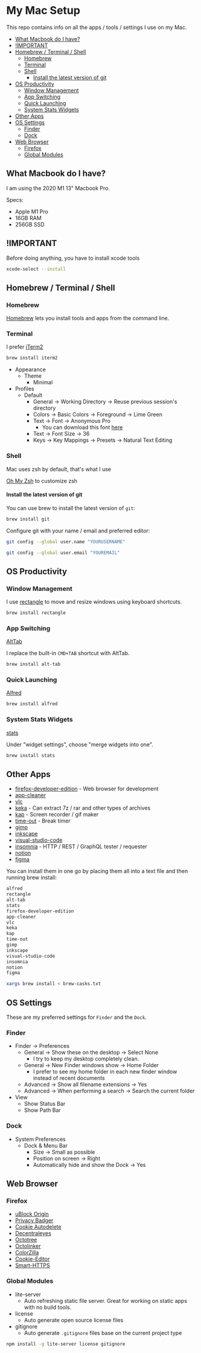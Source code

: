 # My Mac Setup

This repo contains info on all the apps / tools / settings I use on my Mac.

<!-- START doctoc generated TOC please keep comment here to allow auto update -->
<!-- DON'T EDIT THIS SECTION, INSTEAD RE-RUN doctoc TO UPDATE -->

- [What Macbook do I have?](#what-macbook-do-i-have)
- [!IMPORTANT](#important)
- [Homebrew / Terminal / Shell](#homebrew--terminal--shell)
  - [Homebrew](#homebrew)
  - [Terminal](#terminal)
  - [Shell](#shell)
    - [Install the latest version of git](#install-the-latest-version-of-git)
- [OS Productivity](#os-productivity)
  - [Window Management](#window-management)
  - [App Switching](#app-switching)
  - [Quick Launching](#quick-launching)
  - [System Stats Widgets](#system-stats-widgets)
- [Other Apps](#other-apps)
- [OS Settings](#os-settings)
  - [Finder](#finder)
  - [Dock](#dock)
- [Web Browser](#web-browser)
  - [Firefox](#firefox)
  - [Global Modules](#global-modules)

<!-- END doctoc generated TOC please keep comment here to allow auto update -->

## What Macbook do I have?

I am using the 2020 M1 13" Macbook Pro.

Specs:

- Apple M1 Pro
- 16GB RAM
- 256GB SSD

## !IMPORTANT

Before doing anything, you have to install xcode tools

```sh
xcode-select --install
```

## Homebrew / Terminal / Shell

### Homebrew

[Homebrew](https://brew.sh/) lets you install tools and apps from the command line.

### Terminal

I prefer [iTerm2](https://iterm2.com/)

```sh
brew install iterm2
```

- Appearance
  - Theme
    - Minimal
- Profiles
  - Default
    - General -> Working Directory -> Reuse previous session's directory
    - Colors -> Basic Colors -> Foreground -> Lime Green
    - Text -> Font -> Anonymous Pro
      - You can download this font [here](https://www.marksimonson.com/fonts/view/anonymous-pro)
    - Text -> Font Size -> 36
    - Keys -> Key Mappings -> Presets -> Natural Text Editing

### Shell

Mac uses zsh by default, that's what I use

[Oh My Zsh](https://ohmyz.sh/) to customize zsh

#### Install the latest version of git

You can use brew to install the latest version of `git`:

```sh
brew install git
```

Configure git with your name / email and preferred editor:

```sh
git config --global user.name "YOURUSERNAME"

git config --global user.email "YOUREMAIL"
```

## OS Productivity

### Window Management

I use [rectangle](https://rectangleapp.com/) to move and resize windows using keyboard shortcuts.

```sh
brew install rectangle
```

### App Switching

[AltTab](https://alt-tab-macos.netlify.app/)

I replace the built-in `CMD+TAB` shortcut with AltTab.

```sh
brew install alt-tab
```

### Quick Launching

[Alfred](https://www.alfredapp.com/)

```sh
brew install alfred
```

### System Stats Widgets

[stats](https://github.com/exelban/stats)

Under "widget settings", choose "merge widgets into one".

```sh
brew install stats
```

## Other Apps

- [firefox-developer-edition](https://www.mozilla.org/en-US/firefox/developer/) - Web browser for development
- [app-cleaner](https://freemacsoft.net/appcleaner/)
- [vlc](https://www.videolan.org/)
- [keka](https://www.keka.io/en/) - Can extract 7z / rar and other types of archives
- [kap](https://getkap.co/) - Screen recorder / gif maker
- [time-out](https://www.dejal.com/timeout/) - Break timer
- [gimp](https://www.gimp.org/)
- [inkscape](https://inkscape.org/)
- [visual-studio-code](https://code.visualstudio.com/)
- [insomnia](https://insomnia.rest/products/insomnia) - HTTP / REST / GraphQL tester / requester
- [notion](https://www.notion.so/)
- [figma](https://www.figma.com/)

You can install them in one go by placing them all into a text file and then running brew install:

```txt
alfred
rectangle
alt-tab
stats
firefox-developer-edition
app-cleaner
vlc
keka
kap
time-out
gimp
inkscape
visual-studio-code
insomnia
notion
figma
```

```sh
xargs brew install < brew-casks.txt
```

## OS Settings

These are my preferred settings for `Finder` and the `Dock`.

### Finder

- Finder -> Preferences
  - General -> Show these on the desktop -> Select None
    - I try to keep my desktop completely clean.
  - General -> New Finder windows show -> Home Folder
    - I prefer to see my home folder in each new finder window instead of recent documents
  - Advanced -> Show all filename extensions -> Yes
  - Advanced -> When performing a search -> Search the current folder
- View
  - Show Status Bar
  - Show Path Bar

### Dock

- System Preferences
  - Dock & Menu Bar
    - Size -> Small as possible
    - Position on screen -> Right
    - Automatically hide and show the Dock -> Yes

## Web Browser

### Firefox

- [uBlock Origin](https://github.com/gorhill/uBlock)
- [Privacy Badger](https://privacybadger.org/)
- [Cookie Autodelete](https://github.com/Cookie-AutoDelete/Cookie-AutoDelete)
- [Decentraleyes](https://decentraleyes.org/)
- [Octotree](https://www.octotree.io/)
- [Octolinker](https://octolinker.vercel.app/)
- [ColorZilla](https://www.colorzilla.com/)
- [Cookie-Editor](https://cookie-editor.cgagnier.ca/)
- [Smart-HTTPS](https://addons.mozilla.org/en-US/firefox/addon/smart-https-revived)

### Global Modules

- lite-server
  - Auto refreshing static file server. Great for working on static apps with no build tools.
- license
  - Auto generate open source license files
- gitignore
  - Auto generate `.gitignore` files base on the current project type

```sh
npm install -g lite-server license gitignore
```
